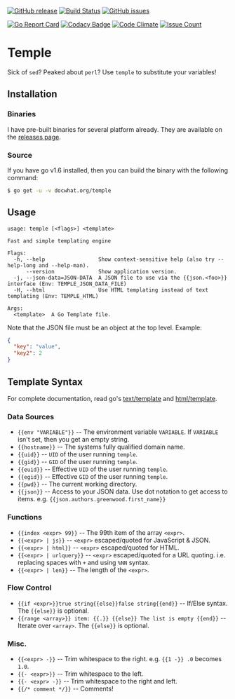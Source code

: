 [![GitHub release](https://img.shields.io/github/release/docwhat/temple.svg)](https://github.com/docwhat/temple/releases) [![Build Status](https://travis-ci.org/docwhat/temple.svg?branch=master)](https://travis-ci.org/docwhat/temple) [![GitHub issues](https://img.shields.io/github/issues/docwhat/temple.svg)](https://github.com/docwhat/temple/issues)

[![Go Report Card](https://goreportcard.com/badge/github.com/docwhat/temple)](https://goreportcard.com/report/github.com/docwhat/temple) [![Codacy Badge](https://api.codacy.com/project/badge/Grade/56ac41ac47614f7dabd5e30145c224b3)](https://www.codacy.com/app/docwhat/temple?utm_source=github.com&utm_medium=referral&utm_content=docwhat/temple&utm_campaign=Badge_Grade) [![Code Climate](https://codeclimate.com/github/docwhat/temple/badges/gpa.svg)](https://codeclimate.com/github/docwhat/temple) [![Issue Count](https://codeclimate.com/github/docwhat/temple/badges/issue_count.svg)](https://codeclimate.com/github/docwhat/temple)

Temple
======

Sick of `sed`? Peaked about `perl`? Use `temple` to substitute your variables!

Installation
------------

### Binaries

I have pre-built binaries for several platform already. They are available on the [releases page](https://github.com/docwhat/temple/releases).

### Source

If you have go v1.6 installed, then you can build the binary with the following command:

``` .sh
$ go get -u -v docwhat.org/temple
```

Usage
-----

    usage: temple [<flags>] <template>

    Fast and simple templating engine

    Flags:
      -h, --help                 Show context-sensitive help (also try --help-long and --help-man).
          --version              Show application version.
      -j, --json-data=JSON-DATA  A JSON file to use via the {{json.<foo>}} interface (Env: TEMPLE_JSON_DATA_FILE)
      -H, --html                 Use HTML templating instead of text templating (Env: TEMPLE_HTML)

    Args:
      <template>  A Go Template file.

Note that the JSON file must be an object at the top level. Example:

``` json
{
  "key": "value",
  "key2": 2
}
```

Template Syntax
---------------

For complete documentation, read go's [text/template](https://golang.org/pkg/text/template/) and [html/template](https://golang.org/pkg/html/template/).

### Data Sources

-   `{{env "VARIABLE"}}` -- The environment variable `VARIABLE`. If `VARIABLE` isn't set, then you get an empty string.
-   `{{hostname}}` -- The systems fully qualified domain name.
-   `{{uid}}` -- `UID` of the user running `temple`.
-   `{{gid}}` -- `GID` of the user running `temple`.
-   `{{euid}}` -- Effective `UID` of the user running `temple`.
-   `{{egid}}` -- Effective `GID` of the user running `temple`.
-   `{{pwd}}` -- The current working directory.
-    `{{json}}` -- Access to your JSON data.  Use dot notation to get access to items. e.g. `{{json.authors.greenwood.first_name}}`

### Functions

-   `{{index <expr> 99}}` -- The 99th item of the array `<expr>`.
-   `{{<expr> | js}}` -- `<expr>` escaped/quoted for JavaScript & JSON.
-   `{{<expr> | html}}` -- `<expr>` escaped/quoted for HTML.
-   `{{<expr> | urlquery}}` -- `<expr>` escaped/quoted for a URL quoting. i.e. replacing spaces with `+` and using `%NN` syntax.
-   `{{<expr> | len}}` -- The length of the `<expr>`.

### Flow Control

-   `{{if <expr>}}true string{{else}}false string{{end}}` -- If/Else syntax. The `{{else}}` is optional.
-   `{{range <array>}} item: {{.}} {{else}} The list is empty {{end}}` -- Iterate over `<array>`.  The `{{else}}` is optional.

### Misc.

-   `{{<expr> -}}` -- Trim whitespace to the right. e.g. `{{1 -}} .0` becomes `1.0`.
-   `{{- <expr>}}` -- Trim whitespace to the left.
-   `{{- <expr> -}}` -- Trim whitespace to the right and left.
-   `{{/* comment */}}` -- Comments!
